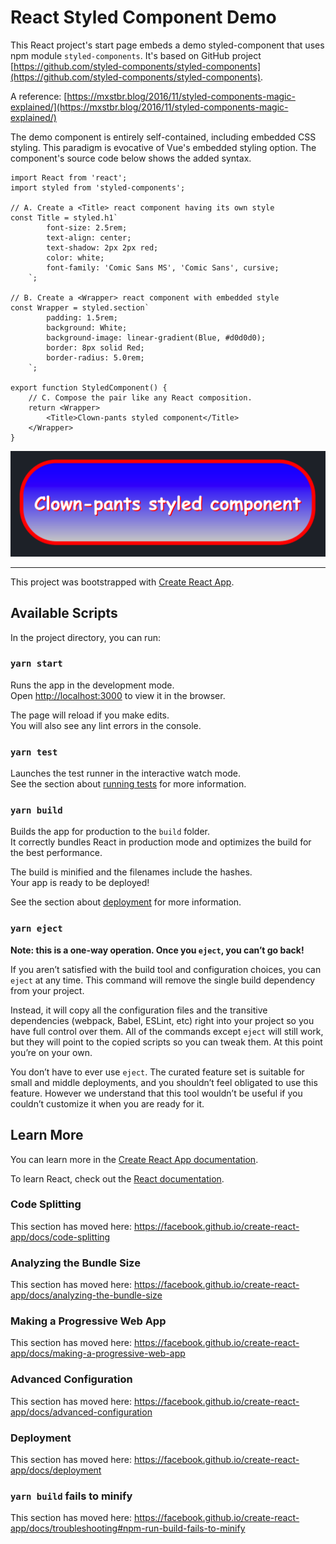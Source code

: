 # React Styled Component Demo
This React project's start page embeds a demo styled-component 
that uses npm module `styled-components`. It's based on GitHub project
[https://github.com/styled-components/styled-components](https://github.com/styled-components/styled-components).

A reference: [https://mxstbr.blog/2016/11/styled-components-magic-explained/](https://mxstbr.blog/2016/11/styled-components-magic-explained/)

The demo component is entirely self-contained, including embedded 
CSS styling. This paradigm is evocative of Vue's embedded
styling option. 
The component's source code below shows the added syntax.

````
import React from 'react';
import styled from 'styled-components';

// A. Create a <Title> react component having its own style
const Title = styled.h1`
        font-size: 2.5rem;
        text-align: center;
        text-shadow: 2px 2px red;
        color: white;
        font-family: 'Comic Sans MS', 'Comic Sans', cursive;
    `;

// B. Create a <Wrapper> react component with embedded style
const Wrapper = styled.section`
        padding: 1.5rem;
        background: White;
        background-image: linear-gradient(Blue, #d0d0d0);
        border: 8px solid Red;
        border-radius: 5.0rem;
    `;

export function StyledComponent() {
    // C. Compose the pair like any React composition.
    return <Wrapper>
        <Title>Clown-pants styled component</Title>
    </Wrapper>
}
````
![doc/styled-component-eg.png](doc/styled-component-eg.png)

-------------
This project was bootstrapped with [Create React App](https://github.com/facebook/create-react-app).

## Available Scripts

In the project directory, you can run:

### `yarn start`

Runs the app in the development mode.<br />
Open [http://localhost:3000](http://localhost:3000) to view it in the browser.

The page will reload if you make edits.<br />
You will also see any lint errors in the console.

### `yarn test`

Launches the test runner in the interactive watch mode.<br />
See the section about [running tests](https://facebook.github.io/create-react-app/docs/running-tests) for more information.

### `yarn build`

Builds the app for production to the `build` folder.<br />
It correctly bundles React in production mode and optimizes the build for the best performance.

The build is minified and the filenames include the hashes.<br />
Your app is ready to be deployed!

See the section about [deployment](https://facebook.github.io/create-react-app/docs/deployment) for more information.

### `yarn eject`

**Note: this is a one-way operation. Once you `eject`, you can’t go back!**

If you aren’t satisfied with the build tool and configuration choices, you can `eject` at any time. This command will remove the single build dependency from your project.

Instead, it will copy all the configuration files and the transitive dependencies (webpack, Babel, ESLint, etc) right into your project so you have full control over them. All of the commands except `eject` will still work, but they will point to the copied scripts so you can tweak them. At this point you’re on your own.

You don’t have to ever use `eject`. The curated feature set is suitable for small and middle deployments, and you shouldn’t feel obligated to use this feature. However we understand that this tool wouldn’t be useful if you couldn’t customize it when you are ready for it.

## Learn More

You can learn more in the [Create React App documentation](https://facebook.github.io/create-react-app/docs/getting-started).

To learn React, check out the [React documentation](https://reactjs.org/).

### Code Splitting

This section has moved here: https://facebook.github.io/create-react-app/docs/code-splitting

### Analyzing the Bundle Size

This section has moved here: https://facebook.github.io/create-react-app/docs/analyzing-the-bundle-size

### Making a Progressive Web App

This section has moved here: https://facebook.github.io/create-react-app/docs/making-a-progressive-web-app

### Advanced Configuration

This section has moved here: https://facebook.github.io/create-react-app/docs/advanced-configuration

### Deployment

This section has moved here: https://facebook.github.io/create-react-app/docs/deployment

### `yarn build` fails to minify

This section has moved here: https://facebook.github.io/create-react-app/docs/troubleshooting#npm-run-build-fails-to-minify
